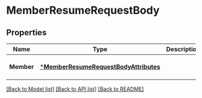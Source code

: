 # MemberResumeRequestBody

## Properties
Name | Type | Description | Notes
------------ | ------------- | ------------- | -------------
**Member** | [***MemberResumeRequestBodyAttributes**](MemberResumeRequestBodyAttributes.md) |  | [optional] [default to null]

[[Back to Model list]](../README.md#documentation-for-models) [[Back to API list]](../README.md#documentation-for-api-endpoints) [[Back to README]](../README.md)


